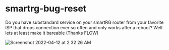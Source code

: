 # smartrg-bug-reset
Do you have substandard service on your smartRG router from your favorite ISP that drops connection ever so often and only works after a reboot? Well lets at least make it bareable (Thanks FLOW)

![Screenshot 2022-04-12 at 2 32 26 AM](https://user-images.githubusercontent.com/9205071/162905746-701c08d6-39e1-4129-b569-b7384c9b7f7b.png)
